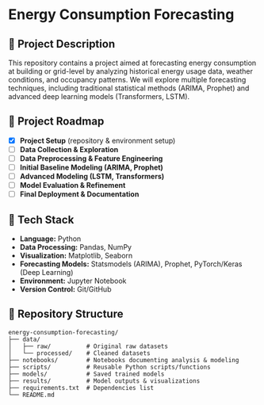 # Energy Consumption Forecasting

## 📌 Project Description
This repository contains a project aimed at forecasting energy consumption at building or grid-level by analyzing historical energy usage data, weather conditions, and occupancy patterns. We will explore multiple forecasting techniques, including traditional statistical methods (ARIMA, Prophet) and advanced deep learning models (Transformers, LSTM).

## 🚩 Project Roadmap
- [x] **Project Setup** (repository & environment setup)
- [ ] **Data Collection & Exploration**
- [ ] **Data Preprocessing & Feature Engineering**
- [ ] **Initial Baseline Modeling (ARIMA, Prophet)**
- [ ] **Advanced Modeling (LSTM, Transformers)**
- [ ] **Model Evaluation & Refinement**
- [ ] **Final Deployment & Documentation**

## 🔨 Tech Stack
- **Language:** Python
- **Data Processing:** Pandas, NumPy
- **Visualization:** Matplotlib, Seaborn
- **Forecasting Models:** Statsmodels (ARIMA), Prophet, PyTorch/Keras (Deep Learning)
- **Environment:** Jupyter Notebook
- **Version Control:** Git/GitHub

## 📂 Repository Structure
```plaintext
energy-consumption-forecasting/
├── data/
│   ├── raw/          # Original raw datasets
│   └── processed/    # Cleaned datasets
├── notebooks/        # Notebooks documenting analysis & modeling
├── scripts/          # Reusable Python scripts/functions
├── models/           # Saved trained models
├── results/          # Model outputs & visualizations
├── requirements.txt  # Dependencies list
└── README.md